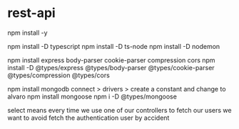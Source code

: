 # rest-api

<!-- Install package.json -->
npm install -y
<!-- Set up Typescript, TS Node, Nodemon -->
npm install -D typescript
npm install -D ts-node
npm install -D nodemon
<!-- Install Express, Body Parser, Cookie Parser, Compression, and CORS -->
npm install express body-parser cookie-parser compression cors
npm install -D @types/express @types/body-parser @types/cookie-parser @types/compression @types/cors
<!-- Set up MongoDB -->
npm install mongodb
connect > drivers > create a constant and change <password> to alvaro 
npm install mongoose
npm i -D @types/mongoose
<!-- Setting up our schema: db/users.ts -->
select means every time we use one of our controllers to fetch our users we want to avoid fetch the authentication user by accident

<!-- Setting up db/users.ts -->

<!-- The cookie is my session token -->